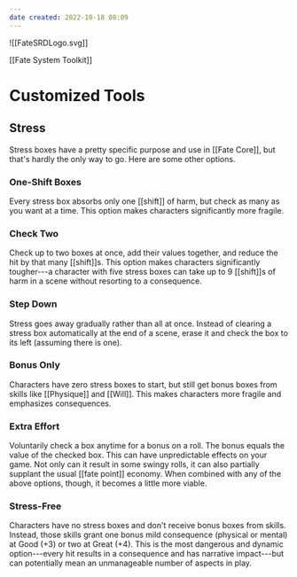 ```yaml
---
date created: 2022-10-18 08:09
---
```


![[FateSRDLogo.svg]]

[[Fate System Toolkit]]

# Customized Tools

## Stress

Stress boxes have a pretty specific purpose and use in [[Fate Core]], but
that's hardly the only way to go. Here are some other options.

### One-Shift Boxes
Every stress box absorbs only one [[shift]] of harm,
but check as many as you want at a time. This option makes characters
significantly more fragile.

### Check Two
Check up to two boxes at once, add their values together,
and reduce the hit by that many [[shift]]s. This option makes characters
significantly tougher---a character with five stress boxes can take up
to 9 [[shift]]s of harm in a scene without resorting to a consequence.

### Step Down
Stress goes away gradually rather than all at once.
Instead of clearing a stress box automatically at the end of a scene,
erase it and check the box to its left (assuming there is one).

### Bonus Only
Characters have zero stress boxes to start, but still
get bonus boxes from skills like [[Physique]] and [[Will]]. This makes
characters more fragile and emphasizes consequences.

### Extra Effort
Voluntarily check a box anytime for a bonus on a roll.
The bonus equals the value of the checked box. This can have
unpredictable effects on your game. Not only can it result in some
swingy rolls, it can also partially supplant the usual [[fate point]]
economy. When combined with any of the above options, though, it becomes
a little more viable.

### Stress-Free
Characters have no stress boxes and don't receive bonus
boxes from skills. Instead, those skills grant one bonus mild
consequence (physical or mental) at Good (+3) or two at Great (+4). This
is the most dangerous and dynamic option---every hit results in a
consequence and has narrative impact---but can potentially mean an
unmanageable number of aspects in play.

